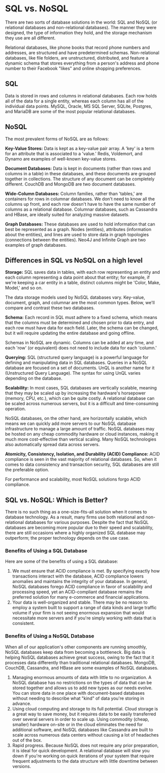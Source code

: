 # SQL vs. NoSQL

There are two sorts of database solutions in the world: SQL and NoSQL (or relational databases and non-relational databases). The manner they were designed, the type of information they hold, and the storage mechanism they use are all different.

Relational databases, like phone books that record phone numbers and addresses, are structured and have predetermined schemas. Non-relational databases, like file folders, are unstructured, distributed, and feature a dynamic schema that stores everything from a person's address and phone number to their Facebook "likes" and online shopping preferences.

## SQL

Data is stored in rows and columns in relational databases. Each row holds all of the data for a single entity, whereas each column has all of the individual data points. MySQL, Oracle, MS SQL Server, SQLite, Postgres, and MariaDB are some of the most popular relational databases.

## NoSQL
The most prevalent forms of NoSQL are as follows:

**Key-Value Stores:** Data is kept as a key-value pair array. A 'key' is a term for an attribute that is associated to a 'value.' Redis, Voldemort, and Dynamo are examples of well-known key-value stores.

**Document Databases:** Data is kept in documents (rather than rows and columns in a table) in these databases, and these documents are grouped together in collections. The structure of any document can be completely different. CouchDB and MongoDB are two document databases.

**Wide-Column Databases:** Column families, rather than 'tables,' are containers for rows in columnar databases. We don't need to know all the columns up front, and each row doesn't have to have the same number of columns as a relational database. Columnar databases, such as Cassandra and HBase, are ideally suited for analyzing massive datasets.

**Graph Databases:** These databases are used to hold information that can best be represented as a graph. Nodes (entities), attributes (information about the entities), and lines are used to store data in graph topologies (connections between the entities). Neo4J and Infinite Graph are two examples of graph databases.

## Differences in SQL vs NoSQL on a high level

**Storage:** SQL saves data in tables, with each row representing an entity and each column representing a data point about that entity; for example, if we're keeping a car entity in a table, distinct columns might be 'Color, Make, Model,' and so on.

The data storage models used by NoSQL databases vary. Key-value, document, graph, and columnar are the most common types. Below, we'll compare and contrast these two databases.

**Schema:** Each record in SQL must adhere to a fixed schema, which means that the columns must be determined and chosen prior to data entry, and each row must have data for each field. Later, the schema can be changed, but it will require updating the entire database and going offline.

Schemas in NoSQL are dynamic. Columns can be added at any time, and each 'row' (or equivalent) does not need to include data for each 'column.'

**Querying:** SQL (structured query language) is a powerful language for defining and manipulating data in SQL databases. Queries in a NoSQL database are focused on a set of documents. UnQL is another name for it (Unstructured Query Language). The syntax for using UnQL varies depending on the database.

**Scalability:** In most cases, SQL databases are vertically scalable, meaning that they may be scaled up by increasing the hardware's horsepower (memory, CPU, etc.), which can be quite costly. A relational database can be scaled across numerous servers, but it is a difficult and time-consuming operation.

NoSQL databases, on the other hand, are horizontally scalable, which means we can quickly add more servers to our NoSQL database infrastructure to manage a large amount of traffic. NoSQL databases may be hosted on any cheap commodity hardware or cloud instances, making it much more cost-effective than vertical scaling. Many NoSQL technologies also automatically spread data across servers.

**Atomicity, Consistency, Isolation, and Durability (ACID) Compliance:** ACID compliance is seen in the vast majority of relational databases. So, when it comes to data consistency and transaction security, SQL databases are still the preferable option.

For performance and scalability, most NoSQL solutions forgo ACID compliance.

## SQL vs. NoSQL: Which is Better?

There is no such thing as a one-size-fits-all solution when it comes to database technology. As a result, many firms use both relational and non-relational databases for various purposes. Despite the fact that NoSQL databases are becoming more popular due to their speed and scalability, there are still occasions where a highly organized SQL database may outperform; the proper technology depends on the use case.

### Benefits of Using a SQL Database

Here are some of the benefits of using a SQL database:

1. We must ensure that ACID compliance is met. By specifying exactly how transactions interact with the database, ACID compliance lowers anomalies and maintains the integrity of your database. In general, NoSQL databases forego ACID compliance in favor of scalability and processing speed, yet an ACID-compliant database remains the preferred solution for many e-commerce and financial applications.
2. Your data is well-organized and stable. There may be no reason to employ a system built to support a range of data kinds and large traffic volume if your firm is not seeing enormous expansion that would necessitate more servers and if you're simply working with data that is consistent.

### Benefits of Using a NoSQL Database

When all of our application's other components are running smoothly, NoSQL databases keep data from becoming a bottleneck. Big data is helping NoSQL databases achieve great success, owing to the fact that it processes data differently than traditional relational databases. MongoDB, CouchDB, Cassandra, and HBase are some examples of NoSQL databases.

1. Managing enormous amounts of data with little to no organization. A NoSQL database has no restrictions on the types of data that can be stored together and allows us to add new types as our needs evolve. You can store data in one place with document-based databases without needing to describe what "kind" of data you're storing in advance.
2. Using cloud computing and storage to its full potential. Cloud storage is a great way to save money, but it requires data to be easily transferred over several servers in order to scale up. Using commodity (cheap, smaller) hardware on-site or in the cloud eliminates the need for additional software, and NoSQL databases like Cassandra are built to scale across numerous data centers without causing a lot of headaches out of the box.
3. Rapid progress. Because NoSQL does not require any prior preparation, it is ideal for quick development. A relational database will slow you down if you're working on quick iterations of your system that require frequent adjustments to the data structure with little downtime between versions.